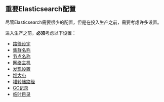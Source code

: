 ## 重要Elasticsearch配置

尽管Elasticsearch需要很少的配置，但是在投入生产之前，需要考虑许多设置。

进入生产之前，**必须**考虑以下设置：

- [路径设定](https://www.elastic.co/guide/en/elasticsearch/reference/7.x/path-settings.html)
- [集群名称](https://www.elastic.co/guide/en/elasticsearch/reference/7.x/cluster.name.html)
- [节点名称](https://www.elastic.co/guide/en/elasticsearch/reference/7.x/node.name.html)
- [网络主机](https://www.elastic.co/guide/en/elasticsearch/reference/7.x/network.host.html)
- [发现设置](https://www.elastic.co/guide/en/elasticsearch/reference/7.x/discovery-settings.html)
- [堆大小](https://www.elastic.co/guide/en/elasticsearch/reference/7.x/heap-size.html)
- [堆转储路径](https://www.elastic.co/guide/en/elasticsearch/reference/7.x/heap-dump-path.html)
- [GC记录](https://www.elastic.co/guide/en/elasticsearch/reference/7.x/gc-logging.html)
- [临时目录](https://www.elastic.co/guide/en/elasticsearch/reference/7.x/es-tmpdir.html)

